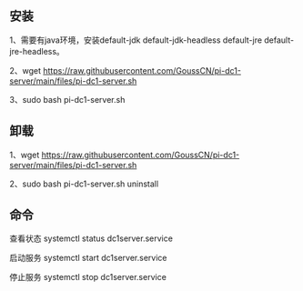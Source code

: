 安装
-----------------------------
1、需要有java环境，安装default-jdk default-jdk-headless default-jre default-jre-headless。

2、wget https://raw.githubusercontent.com/GoussCN/pi-dc1-server/main/files/pi-dc1-server.sh

3、sudo bash pi-dc1-server.sh

 
卸载
-----------------------------
1、wget https://raw.githubusercontent.com/GoussCN/pi-dc1-server/main/files/pi-dc1-server.sh

2、sudo bash pi-dc1-server.sh uninstall

命令
-----------------------------
查看状态 systemctl status dc1server.service

启动服务 systemctl start dc1server.service

停止服务 systemctl stop dc1server.service
